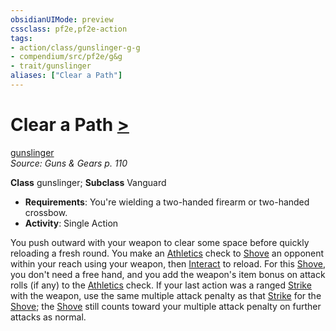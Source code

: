 ```yaml
---
obsidianUIMode: preview
cssclass: pf2e,pf2e-action
tags:
- action/class/gunslinger-g-g
- compendium/src/pf2e/g&g
- trait/gunslinger
aliases: ["Clear a Path"]
---
```

# Clear a Path [>](../core-rulebook/chapter-9-playing-the-game.md#Actions "Single Action")
[gunslinger](../traits/gunslinger-g-g.md)  
*Source: Guns & Gears p. 110*  

**Class** gunslinger; **Subclass** Vanguard
- **Requirements**: You're wielding a two-handed firearm or two-handed crossbow.
- **Activity**: Single Action

You push outward with your weapon to clear some space before quickly reloading a fresh round. You make an [Athletics](../../compendium/skills.md#Athletics) check to [Shove](shove.md) an opponent within your reach using your weapon, then [Interact](interact.md) to reload. For this [Shove](shove.md), you don't need a free hand, and you add the weapon's item bonus on attack rolls (if any) to the [Athletics](../../compendium/skills.md#Athletics) check. If your last action was a ranged [Strike](strike.md) with the weapon, use the same multiple attack penalty as that [Strike](strike.md) for the [Shove](shove.md); the [Shove](shove.md) still counts toward your multiple attack penalty on further attacks as normal.